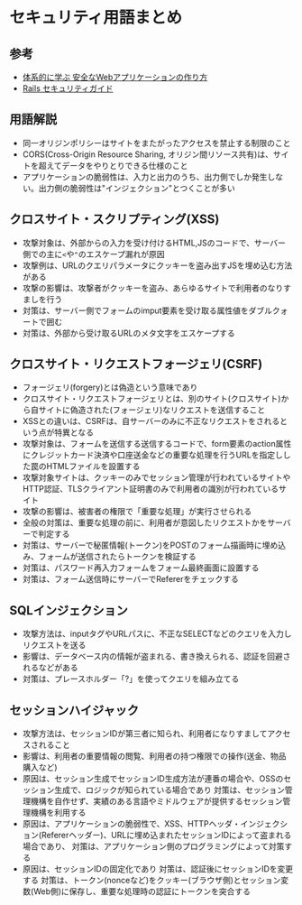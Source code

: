 # セキュリティ用語まとめ

## 参考
- [体系的に学ぶ 安全なWebアプリケーションの作り方](https://www.sbcr.jp/product/4797393163/)
- [Rails セキュリティガイド](https://railsguides.jp/security.html)

## 用語解説
- 同一オリジンポリシーはサイトをまたがったアクセスを禁止する制限のこと
- CORS(Cross-Origin Resource Sharing, オリジン間リソース共有)は、サイトを超えてデータをやりとりできる仕様のこと
- アプリケーションの脆弱性は、入力と出力のうち、出力側でしか発生しない。出力側の脆弱性は"インジェクション"とつくことが多い

## クロスサイト・スクリプティング(XSS)
- 攻撃対象は、外部からの入力を受け付けるHTML,JSのコードで、サーバー側での主に`<`や`"`のエスケープ漏れが原因
- 攻撃例は、URLのクエリパラメータにクッキーを盗み出すJSを埋め込む方法がある
- 攻撃の影響は、攻撃者がクッキーを盗み、あらゆるサイトで利用者のなりすましを行う
- 対策は、サーバー側でフォームのimput要素を受け取る属性値をダブルクォートで囲む
- 対策は、外部から受け取るURLのメタ文字をエスケープする

## クロスサイト・リクエストフォージェリ(CSRF)
- フォージェリ(forgery)とは偽造という意味であり
- クロスサイト・リクエストフォージェリとは、別のサイト(クロスサイト)から自サイトに偽造された(フォージェリ)なリクエストを送信すること
- XSSとの違いは、CSRFは、自サーバーのみに不正なリクエストをされるという点が特異となる
- 攻撃対象は、フォームを送信する送信するコードで、form要素のaction属性にクレジットカード決済や口座送金などの重要な処理を行うURLを指定しした罠のHTMLファイルを設置する
- 攻撃対象サイトは、クッキーのみでセッション管理が行われているサイトやHTTP認証、TLSクライアント証明書のみで利用者の識別が行われているサイト
- 攻撃の影響は、被害者の権限で「重要な処理」が実行させられる
- 全般の対策は、重要な処理の前に、利用者が意図したリクエストかをサーバーで判定する
- 対策は、サーバーで秘匿情報(トークン)をPOSTのフォーム描画時に埋め込み、フォームが送信されたらトークンを検証する
- 対策は、パスワード再入力フォームをフォーム最終画面に設置する
- 対策は、フォーム送信時にサーバーでRefererをチェックする

## SQLインジェクション
- 攻撃方法は、inputタグやURLパスに、不正なSELECTなどのクエリを入力しリクエストを送る
- 影響は、データベース内の情報が盗まれる、書き換えられる、認証を回避されるなどがある
- 対策は、プレースホルダー「?」を使ってクエリを組み立てる

## セッションハイジャック
- 攻撃方法は、セッションIDが第三者に知られ、利用者になりすましてアクセスされること
- 影響は、利用者の重要情報の閲覧、利用者の持つ権限での操作(送金、物品購入など)
- 原因は、セッション生成でセッションID生成方法が連番の場合や、OSSのセッション生成で、ロジックが知られている場合であり
  対策は、セッション管理機構を自作せず、実績のある言語やミドルウェアが提供するセッション管理機構を利用する
- 原因は、アプリケーションの脆弱性で、XSS、HTTPヘッダ・インジェクション(Refererヘッダー)、URLに埋め込まれたセッションIDによって盗まれる場合であり、
  対策は、アプリケーション側のプログラミングによって対策する
- 原因は、セッションIDの固定化であり
  対策は、認証後にセッションIDを変更する
  対策は、トークン(nonceなど)をクッキー(ブラウザ側)とセッション変数(Web側)に保存し、重要な処理時の認証にトークンを突合する
